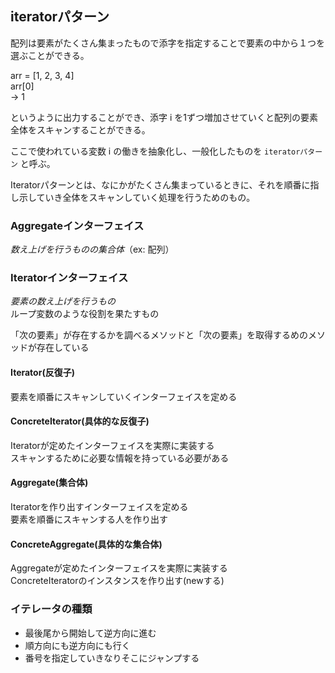 ## iteratorパターン

配列は要素がたくさん集まったもので添字を指定することで要素の中から１つを選ぶことができる。

arr = [1, 2, 3, 4]  
arr[0]  
-> 1

というように出力することができ、添字 i を1ずつ増加させていくと配列の要素全体をスキャンすることができる。

ここで使われている変数 i の働きを抽象化し、一般化したものを `iteratorパターン` と呼ぶ。

Iteratorパターンとは、なにかがたくさん集まっているときに、それを順番に指し示していき全体をスキャンしていく処理を行うためのもの。

### Aggregateインターフェイス
*数え上げを行うものの集合体*（ex: 配列）

### Iteratorインターフェイス
*要素の数え上げを行うもの*  
ループ変数のような役割を果たすもの

「次の要素」が存在するかを調べるメソッドと「次の要素」を取得するめのメソッドが存在している

#### Iterator(反復子)
要素を順番にスキャンしていくインターフェイスを定める

#### ConcreteIterator(具体的な反復子)
Iteratorが定めたインターフェイスを実際に実装する  
スキャンするために必要な情報を持っている必要がある

#### Aggregate(集合体)
Iteratorを作り出すインターフェイスを定める  
要素を順番にスキャンする人を作り出す

#### ConcreteAggregate(具体的な集合体)
Aggregateが定めたインターフェイスを実際に実装する  
ConcreteIteratorのインスタンスを作り出す(newする)

### イテレータの種類
- 最後尾から開始して逆方向に進む
- 順方向にも逆方向にも行く
- 番号を指定していきなりそこにジャンプする

